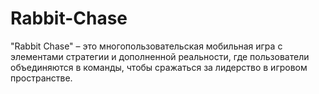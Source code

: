 # Rabbit-Chase
"Rabbit Chase" – это многопользовательская мобильная игра с элементами стратегии и дополненной реальности, где пользователи объединяются в команды, чтобы сражаться за лидерство в игровом пространстве.
